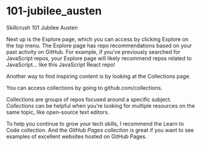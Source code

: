 # 101-jubilee_austen
Skillcrush 101 Jubilee Austen

Next up is the Explore page, which you can access by clicking Explore on the top menu. The Explore page has repo recommendations based on your past activity on GitHub. For example, if you’ve previously searched for JavaScript repos, your Explore page will likely recommend repos related to JavaScript… like this JavaScript React repo!

Another way to find inspiring content is by looking at the Collections page. 

You can access collections by going to github.com/collections. 

Collections are groups of repos focused around a specific subject. *Collections* can be helpful when you’re looking for multiple resources on the same topic, like open-source text editors. 

To help you continue to grow your tech skills, I recommend the Learn to Code collection. And the *GitHub Pages collection* is great if you want to see examples of excellent websites hosted on GitHub Pages.
